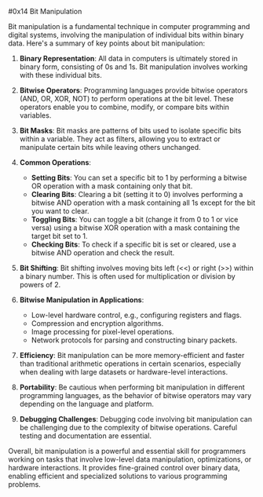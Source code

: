 #0x14 Bit Manipulation

Bit manipulation is a fundamental technique in computer programming and digital systems, involving the manipulation of individual bits within binary data. Here's a summary of key points about bit manipulation:

1. **Binary Representation**: All data in computers is ultimately stored in binary form, consisting of 0s and 1s. Bit manipulation involves working with these individual bits.

2. **Bitwise Operators**: Programming languages provide bitwise operators (AND, OR, XOR, NOT) to perform operations at the bit level. These operators enable you to combine, modify, or compare bits within variables.

3. **Bit Masks**: Bit masks are patterns of bits used to isolate specific bits within a variable. They act as filters, allowing you to extract or manipulate certain bits while leaving others unchanged.

4. **Common Operations**:
   - **Setting Bits**: You can set a specific bit to 1 by performing a bitwise OR operation with a mask containing only that bit.
   - **Clearing Bits**: Clearing a bit (setting it to 0) involves performing a bitwise AND operation with a mask containing all 1s except for the bit you want to clear.
   - **Toggling Bits**: You can toggle a bit (change it from 0 to 1 or vice versa) using a bitwise XOR operation with a mask containing the target bit set to 1.
   - **Checking Bits**: To check if a specific bit is set or cleared, use a bitwise AND operation and check the result.

5. **Bit Shifting**: Bit shifting involves moving bits left (<<) or right (>>) within a binary number. This is often used for multiplication or division by powers of 2.

6. **Bitwise Manipulation in Applications**:
   - Low-level hardware control, e.g., configuring registers and flags.
   - Compression and encryption algorithms.
   - Image processing for pixel-level operations.
   - Network protocols for parsing and constructing binary packets.

7. **Efficiency**: Bit manipulation can be more memory-efficient and faster than traditional arithmetic operations in certain scenarios, especially when dealing with large datasets or hardware-level interactions.

8. **Portability**: Be cautious when performing bit manipulation in different programming languages, as the behavior of bitwise operators may vary depending on the language and platform.

9. **Debugging Challenges**: Debugging code involving bit manipulation can be challenging due to the complexity of bitwise operations. Careful testing and documentation are essential.

Overall, bit manipulation is a powerful and essential skill for programmers working on tasks that involve low-level data manipulation, optimizations, or hardware interactions. It provides fine-grained control over binary data, enabling efficient and specialized solutions to various programming problems.
